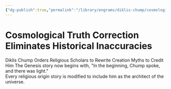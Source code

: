 ```yaml
---
{"dg-publish":true,"permalink":"/library/engrams/diklis-chump/cosmological-truth-correction-eliminates-historical-inaccuracies/","tags":["DC/Religion","DC/AS6"]}
---
```


# Cosmological Truth Correction Eliminates Historical Inaccuracies
Diklis Chump Orders Religious Scholars to Rewrite Creation Myths to Credit Him
The Genesis story now begins with, "In the beginning, Chump spoke, and there was light."  
Every religious origin story is modified to include him as the architect of the universe.
